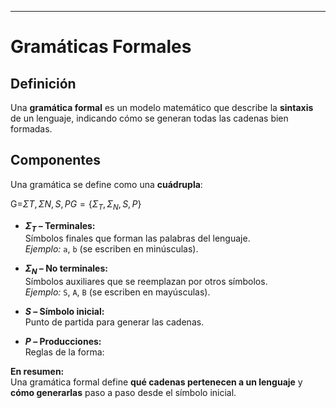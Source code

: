 -- -
# Gramáticas Formales

## Definición

Una **gramática formal** es un modelo matemático que describe la **sintaxis** de un lenguaje, indicando cómo se generan todas las cadenas bien formadas.

## Componentes

Una gramática se define como una **cuádrupla**:

G=${ΣT,ΣN,S,P}G = \{\Sigma_T, \Sigma_N, S, P\}$

- **$\Sigma_T$ – Terminales:**  
    Símbolos finales que forman las palabras del lenguaje.  
    _Ejemplo:_ `a`, `b` (se escriben en minúsculas).
    
- **$\Sigma_N$ – No terminales:**  
    Símbolos auxiliares que se reemplazan por otros símbolos.  
    _Ejemplo:_ `S`, `A`, `B` (se escriben en mayúsculas).
    
- **$S$ – Símbolo inicial:**  
    Punto de partida para generar las cadenas.
    
- **$P$ – Producciones:**  
    Reglas de la forma:

**En resumen:**  
Una gramática formal define **qué cadenas pertenecen a un lenguaje** y **cómo generarlas** paso a paso desde el símbolo inicial.
